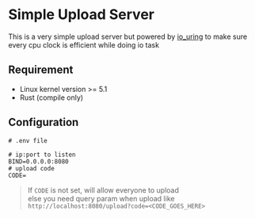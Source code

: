 # Simple Upload Server
This is a very simple upload server but powered by [io_uring](https://en.wikipedia.org/wiki/Io_uring) to make sure every cpu clock is efficient while doing io task

## Requirement
+ Linux kernel version >= 5.1 
+ Rust (compile only)

## Configuration
```properties
# .env file

# ip:port to listen
BIND=0.0.0.0:8080
# upload code
CODE=
```
> If `CODE` is not set, will allow everyone to upload  
> else you need query param when upload like `http://localhost:8080/upload?code=<CODE_GOES_HERE>`
